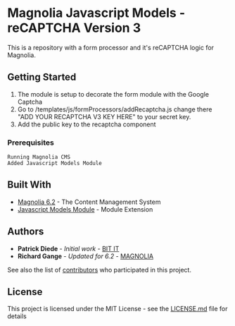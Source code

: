 # Magnolia Javascript Models - reCAPTCHA Version 3

This is a repository with a form processor and it's reCAPTCHA logic for Magnolia.

## Getting Started

1. The module is setup to decorate the form module with the Google Captcha 
2. Go to /templates/js/formProcessors/addRecaptcha.js change there "ADD YOUR RECAPTCHA V3 KEY HERE" to your secret key.
4. Add the public key to the recaptcha component

### Prerequisites

```
Running Magnolia CMS
Added Javascript Models Module
```

## Built With

* [Magnolia 6.2](https://docs.magnolia-cms.com/product-docs/Releases/Release-notes-for-Magnolia-CMS-6.2.html/) - The Content Management System
* [Javascript Models Module](https://documentation.magnolia-cms.com/display/DOCS60/JavaScript+Models+module) - Module Extension

## Authors

* **Patrick Diede** - *Initial work* - [BIT IT](https://github.com/bit-it)
* **Richard Gange** - *Updated for 6.2* - [MAGNOLIA](https://github.com/rgange)

See also the list of [contributors](https://github.com/bit-it) who participated in this project.

## License

This project is licensed under the MIT License - see the [LICENSE.md](LICENSE.md) file for details
